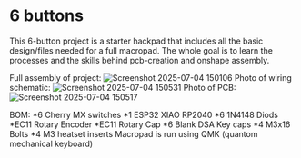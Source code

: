 # 6 buttons
This 6-button project is a starter hackpad that includes all the basic design/files needed for a full macropad. The whole goal is to learn the processes and the skills behind pcb-creation and onshape assembly.

Full assembly of project:
![Screenshot 2025-07-04 150106](https://github.com/user-attachments/assets/ac5f9362-5914-4a4f-9b65-649e417e18a7)
Photo of wiring schematic:
![Screenshot 2025-07-04 150531](https://github.com/user-attachments/assets/0c8e6bcc-d152-4926-8082-2cbc9a42f814)
Photo of PCB:
![Screenshot 2025-07-04 150517](https://github.com/user-attachments/assets/6888a6b7-de29-406d-a888-7ada00180ebe)

BOM:
*6 Cherry MX switches 
*1 ESP32 XIAO RP2040
*6 1N4148 Diods
*EC11 Rotary Encoder
*EC11 Rotary Cap
*6 Blank DSA Key caps
*4 M3x16 Bolts
*4 M3 heatset inserts
Macropad is run using QMK (quantom mechanical keyboard)
